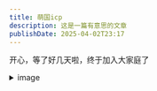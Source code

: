 ```yaml
---
title: 萌国icp
description: 这是一篇有意思的文章
publishDate: 2025-04-02T23:17
---
```



开心，等了好几天啦，终于加入大家庭了

<details>
<summary> image </summary>
    <img src="/assets/images/img_20250402_231150.jpg"/> 
</details>




